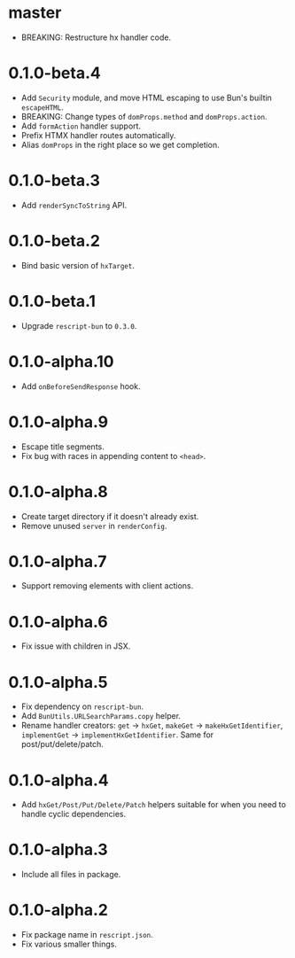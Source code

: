 # master

- BREAKING: Restructure hx handler code.

# 0.1.0-beta.4

- Add `Security` module, and move HTML escaping to use Bun's builtin `escapeHTML`.
- BREAKING: Change types of `domProps.method` and `domProps.action`.
- Add `formAction` handler support.
- Prefix HTMX handler routes automatically.
- Alias `domProps` in the right place so we get completion.

# 0.1.0-beta.3

- Add `renderSyncToString` API.

# 0.1.0-beta.2

- Bind basic version of `hxTarget`.

# 0.1.0-beta.1

- Upgrade `rescript-bun` to `0.3.0`.

# 0.1.0-alpha.10

- Add `onBeforeSendResponse` hook.

# 0.1.0-alpha.9

- Escape title segments.
- Fix bug with races in appending content to `<head>`.

# 0.1.0-alpha.8

- Create target directory if it doesn't already exist.
- Remove unused `server` in `renderConfig`.

# 0.1.0-alpha.7

- Support removing elements with client actions.

# 0.1.0-alpha.6

- Fix issue with children in JSX.

# 0.1.0-alpha.5

- Fix dependency on `rescript-bun`.
- Add `BunUtils.URLSearchParams.copy` helper.
- Rename handler creators: `get` -> `hxGet`, `makeGet` -> `makeHxGetIdentifier`, `implementGet` -> `implementHxGetIdentifier`. Same for post/put/delete/patch.

# 0.1.0-alpha.4

- Add `hxGet/Post/Put/Delete/Patch` helpers suitable for when you need to handle cyclic dependencies.

# 0.1.0-alpha.3

- Include all files in package.

# 0.1.0-alpha.2

- Fix package name in `rescript.json`.
- Fix various smaller things.
